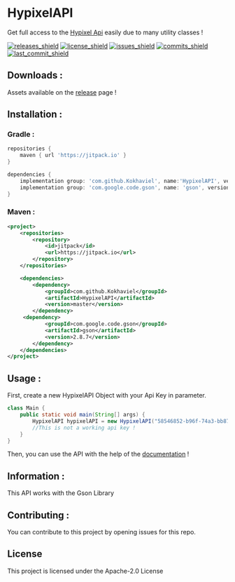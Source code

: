 #   HypixelAPI
Get full access to the [Hypixel Api](https://api.hypixel.net/) easily due to many utility classes !

[releases_shield]: https://img.shields.io/github/v/release/Kokhaviel/HypixelAPI?include_prereleases
[releases]: https://github.com/Kokhaviel/HypixelAPI/releases/latest/
[license_shield]: https://img.shields.io/github/license/Kokhaviel/HypixelAPI
[license]: https://github.com/Kokhaviel/HypixelAPI/blob/java/LICENSE
[issues_shield]: https://img.shields.io/github/issues/Kokhaviel/HypixelAPI
[issues]: https://github.com/Kokhaviel/HypixelAPI/issues
[commits_shield]: https://img.shields.io/github/commit-activity/m/Kokhaviel/HypixelAPI
[commits]: https://github.com/Kokhaviel/HypixelAPI/commits/java
[last_commit_shield]: https://img.shields.io/github/last-commit/Kokhaviel/HypixelAPI

[![releases_shield][]][releases]
[![license_shield][]][license]
[![issues_shield][]][issues]
[![commits_shield][]][commits]
[![last_commit_shield][]][commits]

## Downloads :
Assets available on the [release](https://github.com/Kokhaviel/HypixelAPI/releases) page !

## Installation :
### Gradle :
```groovy    
repositories {
    maven { url 'https://jitpack.io' }
}

dependencies {
    implementation group: 'com.github.Kokhaviel', name:'HypixelAPI', version:'master'
    implementation group: 'com.google.code.gson', name: 'gson', version: '2.8.7'
}
```

### Maven :

```xml
<project>
    <repositories>
        <repository>
            <id>jitpack</id>
            <url>https://jitpack.io</url>
        </repository>
    </repositories>

    <dependencies>
        <dependency>
            <groupId>com.github.Kokhaviel</groupId>
            <artifactId>HypixelAPI</artifactId>
            <version>master</version>
        </dependency>
     <dependency>
            <groupId>com.google.code.gson</groupId>
            <artifactId>gson</artifactId>
            <version>2.8.7</version>
        </dependency>
    </dependencies>
</project>
```

## Usage :
First, create a new HypixelAPI Object with your Api Key in parameter.

```java
class Main {
	public static void main(String[] args) {
		HypixelAPI hypixelAPI = new HypixelAPI("58546852-b96f-74a3-bb87-b5a64137c98c");
		//This is not a working api key !
	}
}

```

Then, you can use the API with the help of the [documentation](https://kokhaviel.github.io/javadoc/hypixelapi/) !

## Information :
This API works with the Gson Library

## Contributing :
You can contribute to this project by opening issues for this repo.

## License
This project is licensed under the Apache-2.0 License 
